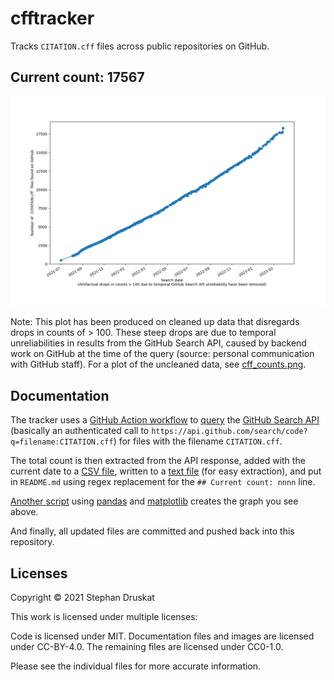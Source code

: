 <!--
SPDX-FileCopyrightText: 2021 Stephan Druskat <mail@sdruskat.net>
SPDX-License-Identifier: CC-BY-4.0
-->

# cfftracker

Tracks `CITATION.cff` files across public repositories on GitHub.

## Current count: 17567

![A graph showing a timeline of file counts for CITATION.cff files across GitHub retrieved via GitHub search API.](cff_counts_clean.png)

Note: This plot has been produced on cleaned up data that disregards drops in counts of > 100.
These steep drops are due to temporal unreliabilities in results from the GitHub Search API, 
caused by backend work on GitHub at the time of the query (source: personal communication with GitHub staff).
For a plot of the uncleaned data, see [cff_counts.png](cff_counts.png).

## Documentation

The tracker uses a [GitHub Action workflow](.github/workflows/update.yml) to [query](query_api.py) the [GitHub Search API](https://docs.github.com/en/rest/reference/search) (basically an authenticated call to  `https://api.github.com/search/code?q=filename:CITATION.cff`) for files with the filename `CITATION.cff`.

The total count is then extracted from the API response, added with the current date to a [CSV file](cff_counts.csv), written to a [text file](current_count.txt) (for easy extraction), and put in `README.md` using regex replacement for the `## Current count: nnnn` line.

[Another script](clean_plot.py) using [pandas](https://pandas.pydata.org/) and [matplotlib](https://matplotlib.org/) creates the graph you see above.

And finally, all updated files are committed and pushed back into this repository.


## Licenses

Copyright © 2021 Stephan Druskat

This work is licensed under multiple licenses:

Code is licensed under MIT.
Documentation files and images are licensed under CC-BY-4.0.
The remaining files are licensed under CC0-1.0.

Please see the individual files for more accurate information.
